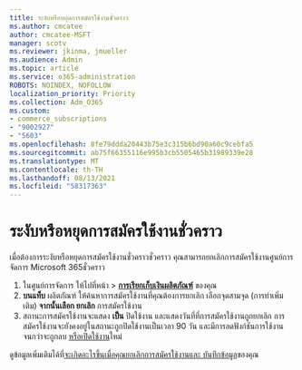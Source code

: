 ```yaml
---
title: ระงับหรือหยุดการสมัครใช้งานชั่วคราว
ms.author: cmcatee
author: cmcatee-MSFT
manager: scotv
ms.reviewer: jkinma, jmueller
ms.audience: Admin
ms.topic: article
ms.service: o365-administration
ROBOTS: NOINDEX, NOFOLLOW
localization_priority: Priority
ms.collection: Adm_O365
ms.custom:
- commerce_subscriptions
- "9002927"
- "5603"
ms.openlocfilehash: 8fe79ddda20443b75e3c315b6bd90a60c9cebfa5
ms.sourcegitcommit: ab75f66355116e995b3cb5505465b31989339e28
ms.translationtype: MT
ms.contentlocale: th-TH
ms.lasthandoff: 08/13/2021
ms.locfileid: "58317363"
---
```

# <a name="suspend-or-pause-a-subscription"></a>ระงับหรือหยุดการสมัครใช้งานชั่วคราว

เมื่อต้องการระงับหรือหยุดการสมัครใช้งานชั่วคราวชั่วคราว คุณสามารถยกเลิกการสมัครใช้งานศูนย์การจัดการ Microsoft 365ชั่วคราว

1. ในศูนย์การจัดการ ให้ไปที่หน้า  >  **[การเรียกเก็บเงินผลิตภัณฑ์](https://go.microsoft.com/fwlink/p/?linkid=842054)** ของคุณ
2. **บนแท็บ** ผลิตภัณฑ์ ให้ค้นหาการสมัครใช้งานที่คุณต้องการยกเลิก เลือกจุดสามจุด (การทําเพิ่มเติม) **จากนั้นเลือก ยกเลิก** การสมัครใช้งาน
3. สถานะการสมัครใช้งานจะแสดง **เป็น** ปิดใช้งาน และแสดงวันที่ที่การสมัครใช้งานถูกยกเลิก การสมัครใช้งานจะยังคงอยู่ในสถานะถูกปิดใช้งานเป็นเวลา 90 วัน และมีการลดฟังก์ชันการใช้งานจนกว่าจะถูกลบ [หรือเปิดใช้งาน](https://docs.microsoft.com/microsoft-365/commerce/subscriptions/reactivate-your-subscription)ใหม่

ดูข้อมูลเพิ่มเติมได้ที่[จะเกิดอะไรขึ้นเมื่อคุณยกเลิกการสมัครใช้งาน](https://docs.microsoft.com/microsoft-365/commerce/subscriptions/cancel-your-subscription#what-happens-when-you-cancel-a-subscription)[และ บันทึกข้อมูล](https://docs.microsoft.com/microsoft-365/commerce/subscriptions/cancel-your-subscription#save-your-data)ของคุณ
